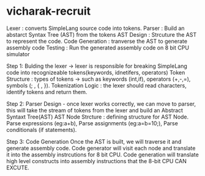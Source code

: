 # vicharak-recruit

Lexer : converts SimpleLang source code into tokens.
Parser : Build an abstarct Syntax Tree (AST) from the tokens
AST Design : Strcuture the AST to represent the code.
Code Generation : tranverse the AST to generate assembly code
Testing : Run the generated assembly code on 8 bit CPU simulator

Step 1:  Bulding the lexer
-> lexer is responsible for breaking SimpleLang code into recognizeable tokens(keywords, idnetifers, operators)
Token Structure : types of tokens -> such as keywords (int,if), operators (+,-,=), symbols (; , { , }).
Tokenization Logic : the lexer should read characters, identify tokens and return them.

Step 2: Parser Design - once lexer works correctly, we can move to parser, this will take the stream of tokens from the lexer and build an Abstract Syntaxt Tree(AST)
AST Node Strcture : defining structure for AST Node. Parse expressions (eg:a+b), Parse assignments (eg:a=b=10;), Parse conditionals (if statements).

Step 3: Code Generation
Once the AST is built, we will traverse it and generate assembly code. Code generator will visit each node and translate it into the assembly instrcutions for 8 bit CPU. Code generation will translate high level constructs into assembly instructions that the 8-bit CPU CAN EXCUTE.
